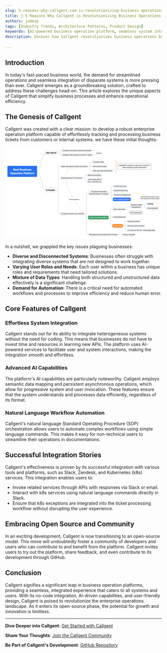 ```yaml
---
slug: 5-reasons-why-callgent.com-is-revolutionizing-business-operations
title: 🚀 5 Reasons Why Callgent is Revolutionizing Business Operations
authors: jamesp
tags: [Industry Trends, Architecture Patterns, Product Design]
keywords: [AI-powered business operation platform, seamless system integration solutions, natural language workflow automation, integrate business systems without coding, AI integration in enterprise operations, no-code AI tools for businesses, automate business operations with AI, Callgent open-source enterprise solutions, AI iPaaS]
description: Uncover how Callgent revolutionizes business operations by simplifying complex processes with its innovative no-code, AI-driven platform. Learn about its features, integrations, and benefits for various business environments.

---
```


## Introduction

In today's fast-paced business world, the demand for streamlined operations and seamless integration of disparate systems is more pressing than ever. Callgent emerges as a groundbreaking solution, crafted to address these challenges head-on. This article explores the unique aspects of Callgent that simplify business processes and enhance operational efficiency.

<!-- truncate -->

## The Genesis of Callgent

Callgent was created with a clear mission: to develop a robust enterprise operation platform capable of effortlessly tracking and processing business tickets from customers or internal systems. we have these initial thoughts:

![Best Business Operation Platform](best-business-operation-platform.png "Best Business Operation Platform")

In a nutshell, we grappled the key issues plaguing businesses:

- **Diverse and Disconnected Systems**: Businesses often struggle with integrating diverse systems that are not designed to work together.
- **Varying User Roles and Needs**: Each user within a business has unique roles and requirements that need tailored solutions.
- **Mixture of Data Types**: Handling both structured and unstructured data effectively is a significant challenge.
- **Demand for Automation**: There is a critical need for automated workflows and processes to improve efficiency and reduce human error.

## Core Features of Callgent

### Effortless System Integration

Callgent stands out for its ability to integrate heterogeneous systems without the need for coding. This means that businesses do not have to invest time and resources in learning new APIs. The platform uses AI-powered services to facilitate user and system interactions, making the integration smooth and effortless.

### Advanced AI Capabilities

The platform's AI capabilities are particularly noteworthy. Callgent employs semantic data mapping and persistent asynchronous operations, which allow for progressive system and user invocation. These features ensure that the system understands and processes data efficiently, regardless of its format.

### Natural Language Workflow Automation

Callgent's natural language Standard Operating Procedure (SOP) orchestration allows users to automate complex workflows using simple language commands. This makes it easy for non-technical users to streamline their operations in documentations.

## Successful Integration Stories

Callgent's effectiveness is proven by its successful integration with various tools and platforms, such as Slack, Zendesk, and Kubernetes (k8s) services. This integration enables users to:

- Invoke related services through APIs with responses via Slack or email.
- Interact with k8s services using natural language commands directly in Slack.
- Ensure that k8s exceptions are integrated into the ticket processing workflow without disrupting the user experience.

## Embracing Open Source and Community

In an exciting development, Callgent is now transitioning to an open-source model. This move will undoubtedly foster a community of developers and users who can contribute to and benefit from the platform. Callgent invites users to try out the platform, share feedback, and even contribute to its development through GitHub.

## Conclusion

Callgent signifies a significant leap in business operation platforms, providing a seamless, integrated experience that caters to all systems and users. With its no-code integration, AI-driven capabilities, and user-friendly design, Callgent is poised to revolutionize the enterprise operations landscape. As it enters its open-source phase, the potential for growth and innovation is limitless.

---

**Dive Deeper into Callgent**: [Get Started with Callgent](https://docs.callgent.com/docs/intro)

**Share Your Thoughts**: [Join the Callgent Community](https://callgent.canny.io)

**Be Part of Callgent's Development**: [GitHub Repository](http://github.com/Callgent/callgent-api)
